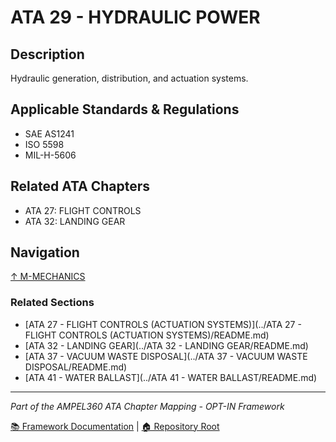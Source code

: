 # ATA 29 - HYDRAULIC POWER

## Description

Hydraulic generation, distribution, and actuation systems.

## Applicable Standards & Regulations

- SAE AS1241
- ISO 5598
- MIL-H-5606

## Related ATA Chapters

- ATA 27: FLIGHT CONTROLS
- ATA 32: LANDING GEAR

## Navigation

[↑ M-MECHANICS](../README.md)

### Related Sections

- [ATA 27 - FLIGHT CONTROLS (ACTUATION SYSTEMS)](../ATA 27 - FLIGHT CONTROLS (ACTUATION SYSTEMS)/README.md)
- [ATA 32 - LANDING GEAR](../ATA 32 - LANDING GEAR/README.md)
- [ATA 37 - VACUUM WASTE DISPOSAL](../ATA 37 - VACUUM WASTE DISPOSAL/README.md)
- [ATA 41 - WATER BALLAST](../ATA 41 - WATER BALLAST/README.md)

---

*Part of the AMPEL360 ATA Chapter Mapping - OPT-IN Framework*

[📚 Framework Documentation](../../README.md) | [🏠 Repository Root](../../../README.md)
